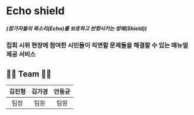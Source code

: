 # Echo shield
##### (참가자들의 목소리(Echo)를 보호하고 반향시키는 방패(Shield))
### 집회 시위 현장에 참여한 시민들이 직면할 문제들을 해결할 수 있는 매뉴얼 제공 서비스

## 👨‍💻 Team 👨‍💻
|김진형|김가경|안동균|
|:---:|:---:|:---:|
|팀장|팀원|팀원|

